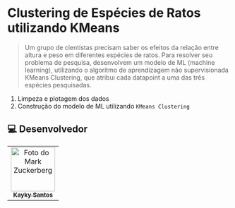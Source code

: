 # Clustering de Espécies de Ratos utilizando KMeans
> Um grupo de cientistas precisam saber os efeitos da relação entre altura e peso em diferentes espécies de ratos. Para resolver seu problema de pesquisa, desenvolvem um modelo de ML (machine learning), utilizando o algoritmo de aprendizagem não supervisionada KMeans Clustering, que atribui cada datapoint a uma das três espécies pesquisadas.

1. Limpeza e plotagem dos dados
2. Construção do modelo de ML utilizando `KMeans Clustering`

##  💻 Desenvolvedor


<table>
  <tr>
    <td align="center">
      <a href="#">
        <img src="https://avatars.githubusercontent.com/u/75142111?v=4" width="100px;" alt="Foto do Mark Zuckerberg"/><br>
        <sub>
          <b>Kayky Santos</b>
        </sub>
      </a>
    </td>
  </tr>
</table>
